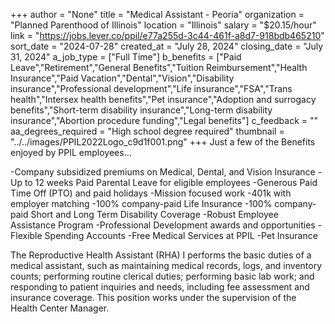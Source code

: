 +++
author = "None"
title = "Medical Assistant - Peoria"
organization = "Planned Parenthood of Illinois"
location = "Illinois"
salary = "$20.15/hour"
link = "https://jobs.lever.co/ppil/e77a255d-3c44-461f-a8d7-918bdb465210"
sort_date = "2024-07-28"
created_at = "July 28, 2024"
closing_date = "July 31, 2024"
a_job_type = ["Full Time"]
b_benefits = ["Paid Leave","Retirement","General Benefits","Tuition Reimbursement","Health Insurance","Paid Vacation","Dental","Vision","Disability insurance","Professional development","Life insurance","FSA","Trans health","Intersex health benefits","Pet insurance","Adoption and surrogacy benefits","Short-term disability insurance","Long-term disability insurance","Abortion procedure funding","Legal benefits"]
c_feedback = ""
aa_degrees_required = "High school degree required"
thumbnail = "../../images/PPIL2022Logo_c9d1f001.png"
+++
Just a few of the Benefits enjoyed by PPIL employees…

-Company subsidized premiums on Medical, Dental, and Vision Insurance
-Up to 12 weeks Paid Parental Leave for eligible employees
-Generous Paid Time Off (PTO) and paid holidays
-Mission focused work
-401k with employer matching
-100% company-paid Life Insurance
-100% company-paid Short and Long Term Disability Coverage
-Robust Employee Assistance Program
-Professional Development awards and opportunities
-Flexible Spending Accounts
-Free Medical Services at PPIL
-Pet Insurance

The Reproductive Health Assistant (RHA) I performs the basic duties of a medical assistant, such as maintaining medical records, logs, and inventory counts; performing routine clerical duties; performing basic lab work; and responding to patient inquiries and needs, including fee assessment and insurance coverage. This position works under the supervision of the Health Center Manager.